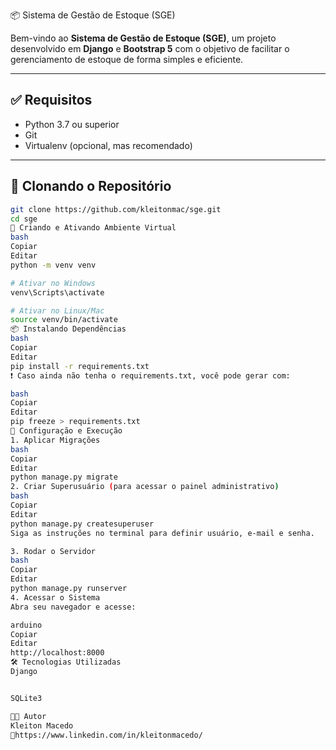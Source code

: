 📦 Sistema de Gestão de Estoque (SGE)

Bem-vindo ao **Sistema de Gestão de Estoque (SGE)**, um projeto desenvolvido em **Django** e **Bootstrap 5** com o objetivo de facilitar o gerenciamento de estoque de forma simples e eficiente.

---

## ✅ Requisitos

- Python 3.7 ou superior
- Git
- Virtualenv (opcional, mas recomendado)

---

## 🚀 Clonando o Repositório

```bash
git clone https://github.com/kleitonmac/sge.git
cd sge
🧪 Criando e Ativando Ambiente Virtual
bash
Copiar
Editar
python -m venv venv

# Ativar no Windows
venv\Scripts\activate

# Ativar no Linux/Mac
source venv/bin/activate
📦 Instalando Dependências
bash
Copiar
Editar
pip install -r requirements.txt
❗ Caso ainda não tenha o requirements.txt, você pode gerar com:

bash
Copiar
Editar
pip freeze > requirements.txt
🔧 Configuração e Execução
1. Aplicar Migrações
bash
Copiar
Editar
python manage.py migrate
2. Criar Superusuário (para acessar o painel administrativo)
bash
Copiar
Editar
python manage.py createsuperuser
Siga as instruções no terminal para definir usuário, e-mail e senha.

3. Rodar o Servidor
bash
Copiar
Editar
python manage.py runserver
4. Acessar o Sistema
Abra seu navegador e acesse:

arduino
Copiar
Editar
http://localhost:8000
🛠 Tecnologias Utilizadas
Django


SQLite3

👨‍💻 Autor
Kleiton Macedo
🔗https://www.linkedin.com/in/kleitonmacedo/
